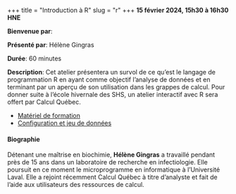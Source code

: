 +++
title = "Introduction à R"
slug = "r"
+++
**15 février 2024, 15h30 à 16h30 HNE**

**Bienvenue par**: 

**Présenté par**: Hélène Gingras

**Durée**: 60 minutes

**Description**:
Cet atelier présentera un survol de ce qu’est le langage de
programmation R en ayant comme objectif l’analyse de données et en
terminant par un aperçu de son utilisation dans les grappes de calcul.
Pour donner suite à l’école hivernale des SHS, un
atelier interactif avec R sera offert par Calcul Québec.

* [Matériel de formation](https://github.com/hgingras/Formation-R_demo_HSS)
* [Configuration et jeu de données](https://datacarpentry.org/r-socialsci/#setup-instructions)

#### Biographie

Détenant une maîtrise en biochimie, **Hélène Gingras** a travaillé
pendant près de 15 ans dans un laboratoire de recherche en infectiologie.
Elle poursuit en ce moment le microprogramme
en informatique à l’Université Laval.
Elle a rejoint récemment Calcul Québec à titre d’analyste
et fait de l’aide aux utilisateurs des ressources de calcul.
